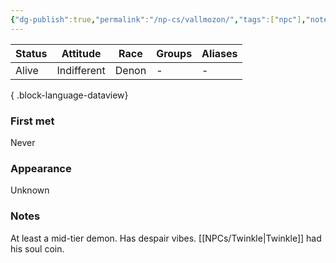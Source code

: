 ```yaml
---
{"dg-publish":true,"permalink":"/np-cs/vallmozon/","tags":["npc"],"noteIcon":"npc"}
---
```


| Status | Attitude    | Race  | Groups | Aliases |
| ------ | ----------- | ----- | ------ | ------- |
| Alive  | Indifferent | Denon | \-     | \-      |

{ .block-language-dataview}
### First met
Never
### Appearance
Unknown
### Notes
At least a mid-tier demon. Has despair vibes. [[NPCs/Twinkle\|Twinkle]] had his soul coin.